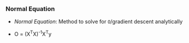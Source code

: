 ### Normal Equation

- _Normal Equation_: Method to solve for `O`/gradient descent analytically

- O = (X<sup>T</sup>X)<sup>-1</sup>X<sup>T</sup>y
